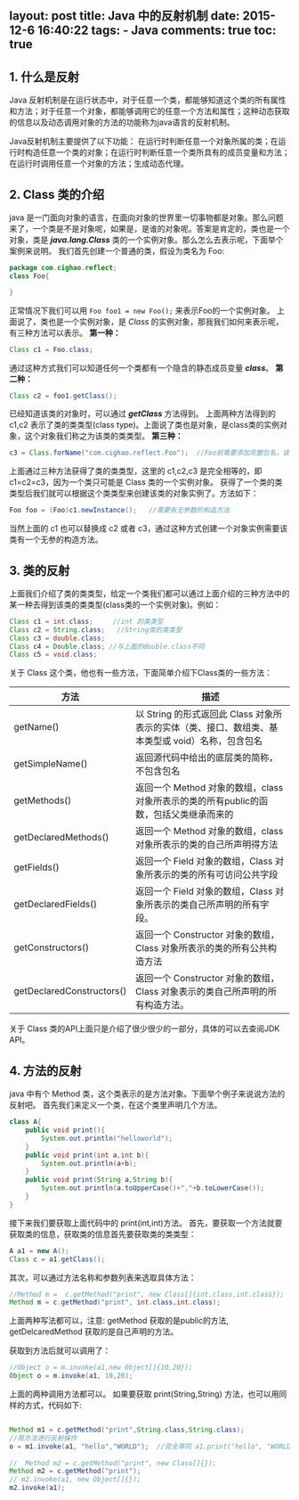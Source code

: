 layout: post
title: Java 中的反射机制
date: 2015-12-6 16:40:22
tags: 
	- Java
comments: true
toc: true
---

## 1. 什么是反射
Java 反射机制是在运行状态中，对于任意一个类，都能够知道这个类的所有属性和方法；对于任意一个对象，都能够调用它的任意一个方法和属性；这种动态获取的信息以及动态调用对象的方法的功能称为java语言的反射机制。

Java反射机制主要提供了以下功能： 在运行时判断任意一个对象所属的类；在运行时构造任意一个类的对象；在运行时判断任意一个类所具有的成员变量和方法；在运行时调用任意一个对象的方法；生成动态代理。
<!--more-->

## 2. Class 类的介绍
java 是一门面向对象的语言，在面向对象的世界里一切事物都是对象。那么问题来了，一个类是不是对象呢，如果是，是谁的对象呢。答案是肯定的，类也是一个对象，类是 ***java.lang.Class*** 类的一个实例对象。那么怎么去表示呢，下面举个案例来说明。
我们首先创建一个普通的类，假设为类名为 Foo:
```java
package com.cighao.reflect;
class Foo{

}
```
正常情况下我们可以用 <code>Foo foo1 = new Foo();</code> 来表示Foo的一个实例对象。
上面说了，类也是一个实例对象，是 *Class* 的实例对象，那我我们如何来表示呢，有三种方法可以表示。
**第一种：**
```java
Class c1 = Foo.class;
```
通过这种方式我们可以知道任何一个类都有一个隐含的静态成员变量 ***class***。
**第二种：**
```java
Class c2 = foo1.getClass();
```
已经知道该类的对象时，可以通过 ***getClass*** 方法得到。
上面两种方法得到的 c1,c2 表示了类的类类型(class type)。上面说了类也是对象，是class类的实例对象，这个对象我们称之为该类的类类型。
**第三种：**
```java
c3 = Class.forName("com.cighao.reflect.Foo");  //Foo前需要添加完整包名，该语句还需要添加异常处理
```
上面通过三种方法获得了类的类类型，这里的 c1,c2,c3 是完全相等的，即 c1=c2=c3，因为一个类只可能是 Class 类的一个实例对象。
获得了一个类的类类型后我们就可以根据这个类类型来创建该类的对象实例了。方法如下：
``` java
Foo foo = (Foo)c1.newInstance();   //需要有无参数的构造方法
```
当然上面的 c1 也可以替换成 c2 或者 c3，通过这种方式创建一个对象实例需要该类有一个无参的构造方法。


## 3. 类的反射
上面我们介绍了类的类类型，给定一个类我们都可以通过上面介绍的三种方法中的某一种去得到该类的类类型(class类的一个实例对象)。例如：
```java
Class c1 = int.class;     //int 的类类型
Class c2 = String.class;   //String类的类类型
Class c3 = double.class;
Class c4 = Double.class; //与上面的double.class不同
Class c5 = void.class;
```
关于 Class 这个类，他也有一些方法，下面简单介绍下Class类的一些方法：

| 方法 | 描述 |
|----|----|
|getName()|以 String 的形式返回此 Class 对象所表示的实体（类、接口、数组类、基本类型或 void）名称，包含包名|
|getSimpleName()| 返回源代码中给出的底层类的简称，不包含包名|
|getMethods()|返回一个 Method 对象的数组，class对象所表示的类的所有public的函数，包括父类继承而来的|
|getDeclaredMethods()|返回一个 Method 对象的数组，class对象所表示的类的自己所声明得方法|
|getFields()|返回一个 Field 对象的数组，Class 对象所表示的类的所有可访问公共字段|
|getDeclaredFields()|返回一个 Field 对象的数组，Class 对象所表示的类自己所声明的所有字段。|
|getConstructors()|返回一个 Constructor 对象的数组，Class 对象所表示的类的所有公共构造方法|
|getDeclaredConstructors()|返回一个 Constructor 对象的数组，Class 对象表示的类自己所声明的所有构造方法。|

关于 Class 类的API上面只是介绍了很少很少的一部分，具体的可以去查阅JDK API。

## 4. 方法的反射
java 中有个 Method 类，这个类表示的是方法对象。下面举个例子来说说方法的反射吧。
首先我们来定义一个类，在这个类里声明几个方法。
```java
class A{
	public void print(){
		System.out.println("helloworld");
	}
	public void print(int a,int b){
		System.out.println(a+b);
	}
	public void print(String a,String b){
		System.out.println(a.toUpperCase()+","+b.toLowerCase());
	}
}
```
接下来我们要获取上面代码中的 print(int,int)方法。
首先，要获取一个方法就要获取类的信息，获取类的信息首先要获取类的类类型：
```java
A a1 = new A();
Class c = a1.getClass();
```
其次，可以通过方法名称和参数列表来选取具体方法：

```java
//Method m =  c.getMethod("print", new Class[]{int.class,int.class});
Method m = c.getMethod("print", int.class,int.class);
```
上面两种写法都可以，注意: getMethod 获取的是public的方法, getDelcaredMethod 获取的是自己声明的方法。

获取到方法后就可以调用了：
```java
//Object o = m.invoke(a1,new Object[]{10,20});
Object o = m.invoke(a1, 10,20);
```
上面的两种调用方法都可以。
如果要获取 print(String,String) 方法，也可以用同样的方式，代码如下:
```java

Method m1 = c.getMethod("print",String.class,String.class);
//用方法进行反射操作
o = m1.invoke(a1, "hello","WORLD");  //完全等同 a1.print("hello", "WORLD");
	
//  Method m2 = c.getMethod("print", new Class[]{});
Method m2 = c.getMethod("print");
// m2.invoke(a1, new Object[]{});
m2.invoke(a1);
```